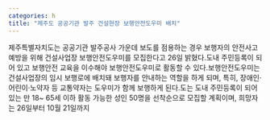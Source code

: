 ```yaml
---
categories: h
title: "제주도 공공기관 발주 건설현장 보행안전도우미 배치"
---
```

제주특별자치도는 공공기관 발주공사 가운데 보도를 점용하는 경우 보행자의 안전사고 예방을 위해 건설사업장 보행안전도우미를 모집한다고 26일 밝혔다.도내 주민등록이 되어 있고 보행안전 교육을 이수해야 보행안전도우미로 활동할 수 있다.보행안전도우미는 건설사업장의 임시 보행로에 배치돼 보행자를 안내하는 역할을 하게 되며, 특히, 장애인·어린이·노약자 등 교통약자는 도우미가 함께 보행하게 된다.도는 도내 주민등록이 되어 있는 만 18~ 65세 이하 활동 가능한 성인 50명을 선착순으로 모집할 계획이며, 희망자는 26일부터 10월 21일까지